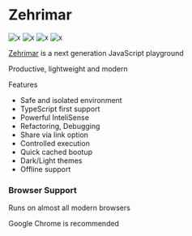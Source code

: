 # Zehrimar

![x](https://img.shields.io/badge/pronounced-zæhrimɑr-orange)
![x](https://img.shields.io/github/package-json/v/pheianox/zehrimar)
![x](https://img.shields.io/badge/license-mit-orange)
![x](https://img.shields.io/badge/prs-welcome-orange)

[Zehrimar](https://zehrimar.vercel.app/) is a next generation JavaScript playground

Productive, lightweight and modern

Features
- Safe and isolated environment
- TypeScript first support
- Powerful InteliSense
- Refactoring, Debugging
- Share via link option
- Controlled execution
- Quick cached bootup
- Dark/Light themes
- Offline support

### Browser Support

Runs on almost all modern browsers

Google Chrome is recommended
